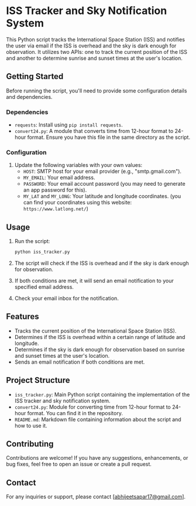 # ISS Tracker and Sky Notification System

This Python script tracks the International Space Station (ISS) and notifies the user via email if the ISS is overhead and the sky is dark enough for observation. It utilizes two APIs: one to track the current position of the ISS and another to determine sunrise and sunset times at the user's location.

## Getting Started

Before running the script, you'll need to provide some configuration details and dependencies.

### Dependencies

- `requests`: Install using `pip install requests`.
- `convert24.py`: A module that converts time from 12-hour format to 24-hour format. Ensure you have this file in the same directory as the script.

### Configuration

1. Update the following variables with your own values:
   - `HOST`: SMTP host for your email provider (e.g., "smtp.gmail.com").
   - `MY_EMAIL`: Your email address.
   - `PASSWORD`: Your email account password (you may need to generate an app password for this).
   - `MY_LAT` and `MY_LONG`: Your latitude and longitude coordinates. (you can find your coordinates using this website: `https://www.latlong.net/`)

## Usage

1. Run the script:

   ```bash
   python iss_tracker.py
   ```

2. The script will check if the ISS is overhead and if the sky is dark enough for observation.
3. If both conditions are met, it will send an email notification to your specified email address.
4. Check your email inbox for the notification.

## Features

- Tracks the current position of the International Space Station (ISS).
- Determines if the ISS is overhead within a certain range of latitude and longitude.
- Determines if the sky is dark enough for observation based on sunrise and sunset times at the user's location.
- Sends an email notification if both conditions are met.

## Project Structure

- `iss_tracker.py`: Main Python script containing the implementation of the ISS tracker and sky notification system.
- `convert24.py`: Module for converting time from 12-hour format to 24-hour format. You can find it in the repository.
- `README.md`: Markdown file containing information about the script and how to use it.

## Contributing

Contributions are welcome! If you have any suggestions, enhancements, or bug fixes, feel free to open an issue or create a pull request.

## Contact

For any inquiries or support, please contact [abhijeetsapar17@gmail.com].

